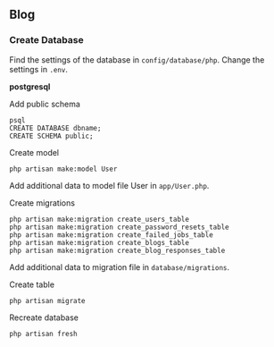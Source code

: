 
## Blog

### Create Database

Find the settings of the database in `config/database/php`.
Change the settings in `.env`.

**postgresql**

Add public schema
```
psql
CREATE DATABASE dbname;
CREATE SCHEMA public;
```

Create model
```
php artisan make:model User
```
Add additional data to model file User in `app/User.php`.


Create migrations
```          
php artisan make:migration create_users_table
php artisan make:migration create_password_resets_table
php artisan make:migration create_failed_jobs_table
php artisan make:migration create_blogs_table
php artisan make:migration create_blog_responses_table
```
Add additional data to migration file in `database/migrations`.

Create table
```
php artisan migrate 
```

Recreate database
```
php artisan fresh
```

